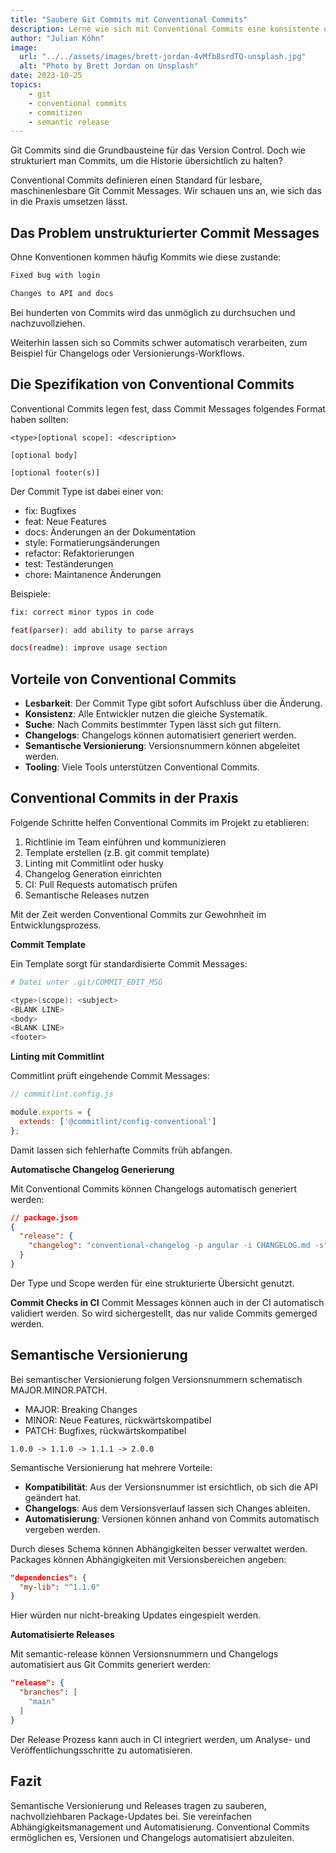```yaml
---
title: "Saubere Git Commits mit Conventional Commits"
description: Lerne wie sich mit Conventional Commits eine konsistente und maschinenlesbare Git Commit History erzeugen lässt.
author: "Julian Köhn"
image:
  url: "../../assets/images/brett-jordan-4vMfb8srdTQ-unsplash.jpg"
  alt: "Photo by Brett Jordan on Unsplash"
date: 2023-10-25
topics:
    - git
    - conventional commits
    - commitizen
    - semantic release
---
```


Git Commits sind die Grundbausteine für das Version Control. Doch wie strukturiert man Commits, um die Historie übersichtlich zu halten?

Conventional Commits definieren einen Standard für lesbare, maschinenlesbare Git Commit Messages. Wir schauen uns an, wie sich das in die Praxis umsetzen lässt.

## Das Problem unstrukturierter Commit Messages

Ohne Konventionen kommen häufig Kommits wie diese zustande:

```bash
Fixed bug with login

Changes to API and docs
```

Bei hunderten von Commits wird das unmöglich zu durchsuchen und nachzuvollziehen.

Weiterhin lassen sich so Commits schwer automatisch verarbeiten, zum Beispiel für Changelogs oder Versionierungs-Workflows.

## Die Spezifikation von Conventional Commits

Conventional Commits legen fest, dass Commit Messages folgendes Format haben sollten:

``` 
<type>[optional scope]: <description>

[optional body]

[optional footer(s)]
```

Der Commit Type ist dabei einer von:

- fix: Bugfixes
- feat: Neue Features
- docs: Änderungen an der Dokumentation
- style: Formatierungsänderungen
- refactor: Refaktorierungen
- test: Teständerungen
- chore: Maintanence Änderungen

Beispiele:

```bash
fix: correct minor typos in code

feat(parser): add ability to parse arrays

docs(readme): improve usage section
```

## Vorteile von Conventional Commits

- **Lesbarkeit**: Der Commit Type gibt sofort Aufschluss über die Änderung.
- **Konsistenz**: Alle Entwickler nutzen die gleiche Systematik.
- **Suche**: Nach Commits bestimmter Typen lässt sich gut filtern.
- **Changelogs**: Changelogs können automatisiert generiert werden.
- **Semantische Versionierung**: Versionsnummern können abgeleitet werden.
- **Tooling**: Viele Tools unterstützen Conventional Commits.

## Conventional Commits in der Praxis
Folgende Schritte helfen Conventional Commits im Projekt zu etablieren:

1. Richtlinie im Team einführen und kommunizieren
2. Template erstellen (z.B. git commit template)
3. Linting mit Commitlint oder husky
4. Changelog Generation einrichten
5. CI: Pull Requests automatisch prüfen
6. Semantische Releases nutzen

Mit der Zeit werden Conventional Commits zur Gewohnheit im Entwicklungsprozess.

**Commit Template**

Ein Template sorgt für standardisierte Commit Messages:

```bash
# Datei unter .git/COMMIT_EDIT_MSG 

<type>(scope): <subject>
<BLANK LINE>
<body>
<BLANK LINE>
<footer>
```

**Linting mit Commitlint**

Commitlint prüft eingehende Commit Messages:

```js
// commitlint.config.js

module.exports = {
  extends: ['@commitlint/config-conventional']  
};
```

Damit lassen sich fehlerhafte Commits früh abfangen.

**Automatische Changelog Generierung**

Mit Conventional Commits können Changelogs automatisch generiert werden:

```json
// package.json
{
  "release": {
    "changelog": "conventional-changelog -p angular -i CHANGELOG.md -s" 
  }
}
```

Der Type und Scope werden für eine strukturierte Übersicht genutzt.

**Commit Checks in CI**
Commit Messages können auch in der CI automatisch validiert werden. So wird sichergestellt, das nur valide Commits gemerged werden.

## Semantische Versionierung

Bei semantischer Versionierung folgen Versionsnummern schematisch MAJOR.MINOR.PATCH.

- MAJOR: Breaking Changes
- MINOR: Neue Features, rückwärtskompatibel
- PATCH: Bugfixes, rückwärtskompatibel

```
1.0.0 -> 1.1.0 -> 1.1.1 -> 2.0.0
```

Semantische Versionierung hat mehrere Vorteile:

- **Kompatibilität**: Aus der Versionsnummer ist ersichtlich, ob sich die API geändert hat.
- **Changelogs**: Aus dem Versionsverlauf lassen sich Changes ableiten.
- **Automatisierung**: Versionen können anhand von Commits automatisch vergeben werden.


Durch dieses Schema können Abhängigkeiten besser verwaltet werden. Packages können Abhängigkeiten mit Versionsbereichen angeben:

```json
"dependencies": {
  "my-lib": "^1.1.0" 
}
```

Hier würden nur nicht-breaking Updates eingespielt werden.

**Automatisierte Releases**

Mit semantic-release können Versionsnummern und Changelogs automatisiert aus Git Commits generiert werden:

```json
"release": {
  "branches": [
    "main"
  ]
}
```

Der Release Prozess kann auch in CI integriert werden, um Analyse- und Veröffentlichungsschritte zu automatisieren.

## Fazit

Semantische Versionierung und Releases tragen zu sauberen, nachvollziehbaren Package-Updates bei. Sie vereinfachen Abhängigkeitsmanagement und Automatisierung. Conventional Commits ermöglichen es, Versionen und Changelogs automatisiert abzuleiten.
